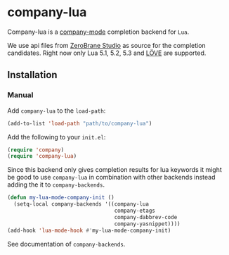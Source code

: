 # company-lua #

Company-lua is a [company-mode](http://company-mode.github.io/)
completion backend for `Lua`.

We use api files from
[ZeroBrane Studio](https://github.com/pkulchenko/ZeroBraneStudio) as source for
the completion candidates. Right now only Lua 5.1, 5.2, 5.3 and
[LÖVE](https://love2d.org/) are supported.

## Installation ##

### Manual ###

Add `company-lua` to the `load-path`:

```lisp
(add-to-list 'load-path "path/to/company-lua")
```

Add the following to your `init.el`:

```lisp
(require 'company)
(require 'company-lua)
```

Since this backend only gives completion results for lua keywords it might be
good to use `company-lua` in combination with other backends instead adding the
it to `company-backends`.

```lisp
(defun my-lua-mode-company-init ()
  (setq-local company-backends '((company-lua
                                  company-etags
                                  company-dabbrev-code
                                  company-yasnippet))))
(add-hook 'lua-mode-hook #'my-lua-mode-company-init)
```

See documentation of `company-backends`.
